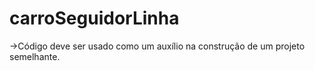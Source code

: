 # carroSeguidorLinha
->Código deve ser usado como um auxílio na construção de um projeto semelhante.
